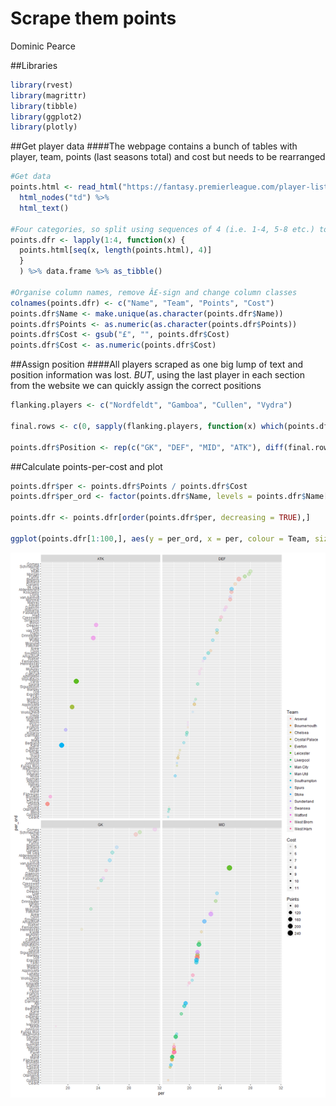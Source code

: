 # Scrape them points
Dominic Pearce  




##Libraries


```r
library(rvest)
library(magrittr)
library(tibble)
library(ggplot2)
library(plotly)
```
##Get player data
####The webpage contains a bunch of tables with player, team, points (last seasons total) and cost but needs to be rearranged


```r
#Get data
points.html <- read_html("https://fantasy.premierleague.com/player-list/") %>%
  html_nodes("td") %>%
  html_text()

#Four categories, so split using sequences of 4 (i.e. 1-4, 5-8 etc.) to rearrange
points.dfr <- lapply(1:4, function(x) {
  points.html[seq(x, length(points.html), 4)]
  }
  ) %>% data.frame %>% as_tibble()

#Organise column names, remove Â£-sign and change column classes
colnames(points.dfr) <- c("Name", "Team", "Points", "Cost")
points.dfr$Name <- make.unique(as.character(points.dfr$Name))
points.dfr$Points <- as.numeric(as.character(points.dfr$Points))
points.dfr$Cost <- gsub("£", "", points.dfr$Cost)
points.dfr$Cost <- as.numeric(points.dfr$Cost)
```

##Assign position
####All players scraped as one big lump of text and position information was lost. *BUT*, using the last player in each section from the website we can quickly assign the correct positions


```r
flanking.players <- c("Nordfeldt", "Gamboa", "Cullen", "Vydra")

final.rows <- c(0, sapply(flanking.players, function(x) which(points.dfr$Name == x)))

points.dfr$Position <- rep(c("GK", "DEF", "MID", "ATK"), diff(final.rows))
```

##Calculate points-per-cost and plot


```r
points.dfr$per <- points.dfr$Points / points.dfr$Cost
points.dfr$per_ord <- factor(points.dfr$Name, levels = points.dfr$Name[order(points.dfr$per)])

points.dfr <- points.dfr[order(points.dfr$per, decreasing = TRUE),]

ggplot(points.dfr[1:100,], aes(y = per_ord, x = per, colour = Team, size = Points, alpha = Cost)) + geom_point() + facet_wrap(~Position)
```

![](points-scraper_files/figure-html/unnamed-chunk-5-1.png)<!-- -->

